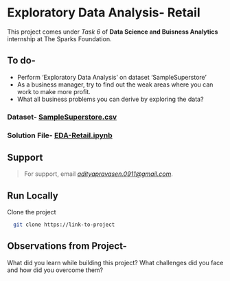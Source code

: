 
# Exploratory Data Analysis- Retail

This project comes under *Task 6* of **Data Science and Buisness Analytics** internship at The Sparks Foundation.

## To do-
* Perform ‘Exploratory Data Analysis’ on dataset ‘SampleSuperstore’
* As a business manager, try to find out the weak areas where you can work to make more profit. 
* What all business problems you can derive by exploring the data?

### Dataset- [SampleSuperstore.csv]()
### Solution File- [EDA-Retail.ipynb]()

## Support
> For support, email *adityapravasen.0911@gmail.com*.


## Run Locally

Clone the project

```bash
  git clone https://link-to-project
```
   
## Observations from Project-

What did you learn while building this project? What challenges did you face and how did you overcome them?

  
